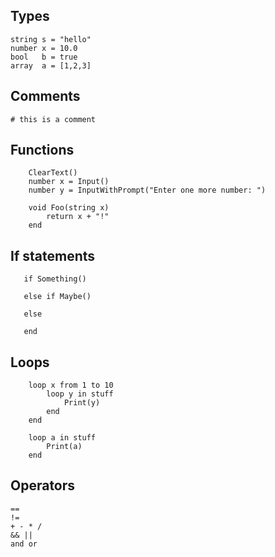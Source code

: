 ## Types
```
string s = "hello"
number x = 10.0
bool   b = true
array  a = [1,2,3]
```

## Comments
```
# this is a comment
```

## Functions
```
    ClearText()
    number x = Input()
    number y = InputWithPrompt("Enter one more number: ")

    void Foo(string x)
        return x + "!"
    end
```

## If statements
```
   if Something()

   else if Maybe()

   else

   end
```

## Loops
```
    loop x from 1 to 10
        loop y in stuff
            Print(y)
        end
    end

    loop a in stuff
        Print(a)
    end
```

## Operators
```
==
!=
+ - * /
&& ||
and or
```